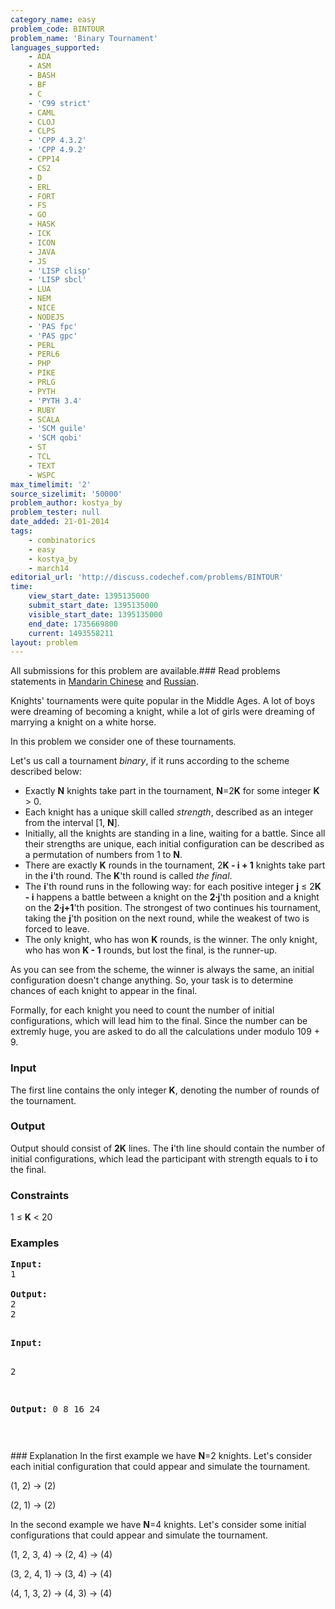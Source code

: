 ```yaml
---
category_name: easy
problem_code: BINTOUR
problem_name: 'Binary Tournament'
languages_supported:
    - ADA
    - ASM
    - BASH
    - BF
    - C
    - 'C99 strict'
    - CAML
    - CLOJ
    - CLPS
    - 'CPP 4.3.2'
    - 'CPP 4.9.2'
    - CPP14
    - CS2
    - D
    - ERL
    - FORT
    - FS
    - GO
    - HASK
    - ICK
    - ICON
    - JAVA
    - JS
    - 'LISP clisp'
    - 'LISP sbcl'
    - LUA
    - NEM
    - NICE
    - NODEJS
    - 'PAS fpc'
    - 'PAS gpc'
    - PERL
    - PERL6
    - PHP
    - PIKE
    - PRLG
    - PYTH
    - 'PYTH 3.4'
    - RUBY
    - SCALA
    - 'SCM guile'
    - 'SCM qobi'
    - ST
    - TCL
    - TEXT
    - WSPC
max_timelimit: '2'
source_sizelimit: '50000'
problem_author: kostya_by
problem_tester: null
date_added: 21-01-2014
tags:
    - combinatorics
    - easy
    - kostya_by
    - march14
editorial_url: 'http://discuss.codechef.com/problems/BINTOUR'
time:
    view_start_date: 1395135000
    submit_start_date: 1395135000
    visible_start_date: 1395135000
    end_date: 1735669800
    current: 1493558211
layout: problem
---
```

All submissions for this problem are available.###  Read problems statements in [Mandarin Chinese](http://www.codechef.com/download/translated/MARCH14/mandarin/BINTOUR.pdf) and [Russian](http://www.codechef.com/download/translated/MARCH14/russian/BINTOUR.pdf).

Knights' tournaments were quite popular in the Middle Ages. A lot of boys were dreaming of becoming a knight, while a lot of girls were dreaming of marrying a knight on a white horse.

In this problem we consider one of these tournaments.

Let's us call a tournament _binary_, if it runs according to the scheme described below:

- Exactly **N** knights take part in the tournament, **N**=2**K** for some integer **K** > 0.
- Each knight has a unique skill called _strength_, described as an integer from the interval \[1, **N**\].
- Initially, all the knights are standing in a line, waiting for a battle. Since all their strengths are unique, each initial configuration can be described as a permutation of numbers from 1 to **N**.
- There are exactly **K** rounds in the tournament, 2**K - i + 1** knights take part in the **i**'th round. The **K**'th round is called _the final_.
- The **i**'th round runs in the following way: for each positive integer **j** ≤ 2**K - i** happens a battle between a knight on the **2∙j**'th position and a knight on the **2∙j+1**'th position. The strongest of two continues his tournament, taking the **j**'th position on the next round, while the weakest of two is forced to leave.
- The only knight, who has won **K** rounds, is the winner. The only knight, who has won **K - 1** rounds, but lost the final, is the runner-up.

As you can see from the scheme, the winner is always the same, an initial configuration doesn't change anything. So, your task is to determine chances of each knight to appear in the final.

Formally, for each knight you need to count the number of initial configurations, which will lead him to the final. Since the number can be extremly huge, you are asked to do all the calculations under modulo 109 + 9.

### Input

The first line contains the only integer **K**, denoting the number of rounds of the tournament.

### Output

Output should consist of **2K** lines. The **i**'th line should contain the number of initial configurations, which lead the participant with strength equals to **i** to the final.

### Constraints

1 ≤ **K** < 20

### Examples

<pre><b>Input:</b>
1

<b>Output:</b>
2
2

</pre><pre><b>Input:</b>
2

<b>Output:</b>
0
8
16
24

</pre>### Explanation
In the first example we have **N**=2 knights. Let's consider each initial configuration that could appear and simulate the tournament.

(1, 2) -> (2)

(2, 1) -> (2)

In the second example we have **N**=4 knights. Let's consider some initial configurations that could appear and simulate the tournament.

(1, 2, 3, 4) -> (2, 4) -> (4)

(3, 2, 4, 1) -> (3, 4) -> (4)

(4, 1, 3, 2) -> (4, 3) -> (4)
